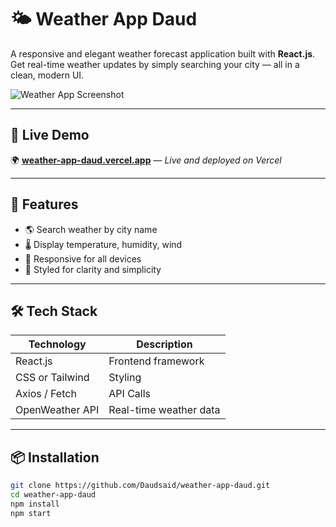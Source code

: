 # 🌤️ Weather App Daud

A responsive and elegant weather forecast application built with **React.js**. Get real-time weather updates by simply searching your city — all in a clean, modern UI.

![Weather App Screenshot](https://your-screenshot-link-if-any.png)

---

## 🚀 Live Demo

🌍 **[weather-app-daud.vercel.app](https://weather-app-daud.vercel.app/)** — *Live and deployed on Vercel*

---

## 🧠 Features

- 🌎 Search weather by city name
- 🌡️ Display temperature, humidity, wind
- 📍 Responsive for all devices
- 🎨 Styled for clarity and simplicity

---

## 🛠️ Tech Stack

| Technology      | Description                  |
|----------------|------------------------------|
| React.js        | Frontend framework           |
| CSS or Tailwind | Styling                      |
| Axios / Fetch   | API Calls                    |
| OpenWeather API | Real-time weather data       |

---

## 📦 Installation

```bash
git clone https://github.com/Daudsaid/weather-app-daud.git
cd weather-app-daud
npm install
npm start
